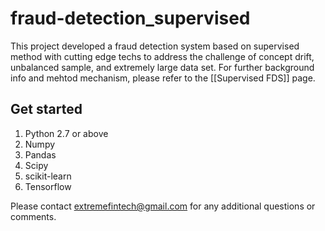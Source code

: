 # fraud-detection_supervised
This project developed a fraud detection system based on supervised method with cutting edge techs to address the challenge of concept drift, unbalanced sample, and extremely large data set. For further background info and mehtod mechanism, please refer to the [[Supervised FDS]] page.

## Get started
1. Python 2.7 or above
2. Numpy
3. Pandas
4. Scipy
5. scikit-learn
6. Tensorflow


Please contact extremefintech@gmail.com for any additional questions or comments.
